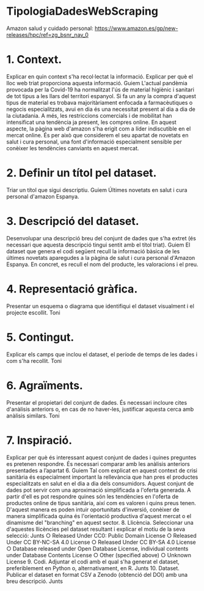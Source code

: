 # TipologiaDadesWebScraping
Amazon salud y cuidado personal: https://www.amazon.es/gp/new-releases/hpc/ref=zg_bsnr_nav_0
# 1. Context. 
Explicar en quin context s'ha recol·lectat la informació. Explicar per què el lloc web triat proporciona aquesta informació. Guiem
L'actual pandèmia provocada per la Covid-19 ha normalitzat l'ús de material higiènic i sanitari de tot tipus a les llars del territori espanyol. Si fa un any la compra d'aquest tipus de material es trobava majoritàriament enfocada a farmacèutiques o negocis especialitzats, avui en dia és una necessitat present al dia a dia de la ciutadania. A més, les restriccions comercials i de mobilitat han intensificat una tendència ja present, les compres online. En aquest aspecte, la pàgina web d'amazon s'ha erigit com a líder indiscutible en el mercat online. És per això que considerem el seu apartat de novetats en salut i cura personal, una font d'informació especialment sensible per conèixer les tendències canviants en aquest mercat.
# 2. Definir un títol pel dataset. 
Triar un títol que sigui descriptiu. Guiem
Últimes novetats en salut i cura personal d'amazon Espanya.
# 3. Descripció del dataset. 
Desenvolupar una descripció breu del conjunt de dades que s'ha extret (és necessari que aquesta descripció tingui sentit amb el títol triat). Guiem
El dataset que genera el codi següent recull la informació bàsica de les últimes novetats aparegudes a la pàgina de salut i cura personal d'Amazon Espanya. En concret, es recull el nom del producte, les valoracions i el preu.
# 4. Representació gràfica. 
Presentar un esquema o diagrama que identifiqui el dataset visualment i el projecte escollit. Toni
# 5. Contingut. 
Explicar els camps que inclou el dataset, el període de temps de les dades i com s'ha recollit. Toni
# 6. Agraïments. 
Presentar el propietari del conjunt de dades. És necessari incloure cites d'anàlisis anteriors o, en cas de no haver-les, justificar aquesta cerca amb anàlisis similars. Toni
# 7. Inspiració. 
Explicar per què és interessant aquest conjunt de dades i quines preguntes es pretenen respondre. És necessari comparar amb les anàlisis anteriors presentades a l’apartat 6. Guiem
Tal com explicat en aquest context de crisi sanitària és especialment important la rellevància que han pres el productes especialitzats en salut en el dia a dia dels consumidors. Aquest conjunt de dades pot servir com una aproximació simplificada a l'oferta generada. A partir d'ell es pot respondre quines són les tendències en l'oferta de productes online de tipus sanitària, així com es valoren i quins preus tenen. D'aquest manera es poden intuir oportunitats d'inversió, conèixer de manera simplificada quina és l'orientació productiva d'aquest mercat o el dinamisme del "branching" en aquest sector.
8. Llicència. Seleccionar una d'aquestes llicències pel dataset resultant i explicar el motiu de la seva selecció: Junts
○ Released Under CC0: Public Domain License
○ Released Under CC BY-NC-SA 4.0 License
○ Released Under CC BY-SA 4.0 License
○ Database released under Open Database License, individual contents under Database Contents License
○ Other (specified above)
○ Unknown License
9. Codi. Adjuntar el codi amb el qual s'ha generat el dataset, preferiblement en Python o, alternativament, en R. Junts
10. Dataset. Publicar el dataset en format CSV a Zenodo (obtenció del DOI) amb una breu descripció. Junts
